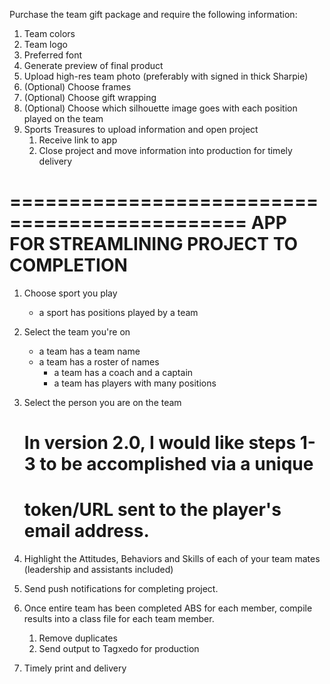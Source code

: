 
Purchase the team gift package and require the following information:
1. Team colors
2. Team logo
3. Preferred font
4. Generate preview of final product
5. Upload high-res team photo (preferably with signed in thick Sharpie)
6. (Optional) Choose frames
7. (Optional) Choose gift wrapping
8. (Optional) Choose which silhouette image goes with each position played on the team
9. Sports Treasures to upload information and open project
    1. Receive link to app
    2. Close project and move information into production for timely delivery


==============================================
  APP FOR STREAMLINING PROJECT TO COMPLETION
==============================================
1. Choose sport you play
     - a sport has positions played by a team
2. Select the team you're on
     - a team has a team name
     - a team has a roster of names
        * a team has a coach and a captain
        * a team has players with many positions
3. Select the person you are on the team

    # In version 2.0, I would like steps 1-3 to be accomplished via a unique
    # token/URL sent to the player's email address.

4. Highlight the Attitudes, Behaviors and Skills of each of your team mates
   (leadership and assistants included)

5. Send push notifications for completing project.

6. Once entire team has been completed ABS for each member, compile results into a
   class file for each team member.
    1. Remove duplicates
    2. Send output to Tagxedo for production

7. Timely print and delivery
